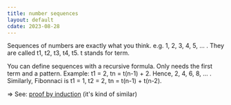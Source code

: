 ```yaml
---
title: number sequences
layout: default
cdate: 2023-08-28
---
```


Sequences of numbers are exactly what you think. e.g. 1, 2, 3, 4, 5, ... . They are called t1, t2, t3, t4, t5. t stands for term.

You can define sequences with a recursive formula. Only needs the first term and a pattern. Example: t1 = 2, tn = t(n-1) + 2. Hence, 2, 4, 6, 8, ... . Similarly, Fibonnaci is t1 = 1, t2 = 2, tn = t(n-1) + t(n-2).

=> See: [proof by induction](notes/proof-by-induction.md) (it's kind of similar)